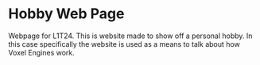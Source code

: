 # Hobby Web Page
Webpage for L1T24. This is website made to show off a personal hobby.
In this case specifically the website is used as a means to talk about how Voxel Engines work.
